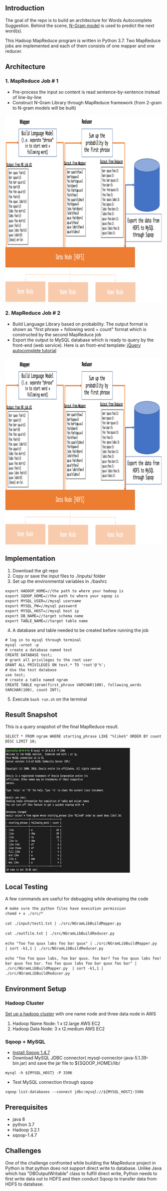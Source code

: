## Introduction
The goal of the repo is to build an architecture for Words Autocomplete Suggestion. Behind the scene, [N-Gram model](https://en.wikipedia.org/wiki/N-gram) is used to predict the next word(s).

This Hadoop MapReduce program is written in Python 3.7. Two MapReduce jobs are implemented and each of them consists of one mapper and one reducer.

## Architecture
### 1. MapReduce Job # 1
- Pre-process the input so content is read sentence-by-sentence instead of line-by-line
- Construct N-Gram Library through MapReduce framework (from 2-gram to N-gram models will be built)

<img src="https://github.com/anleihuang/mapreduce_autocomplete/blob/master/docs/nGram_MR2.png"  width="800" height="600">

### 2. MapReduce Job # 2
- Build Language Library based on probability. The output format is shown as "first phrase + following word + count" format which is constructed by the second MapReduce job
- Export the output to MySQL database which is ready to query by the front-end (web service). Here is an front-end template: [jQuery autocomplete tutorial](https://www.wowww.nl/2014/02/01/jquery-autocomplete-tutorial-php-mysql/)

<img src="https://github.com/anleihuang/mapreduce_autocomplete/blob/master/docs/nGram_MR2.png"  width="800" height="600">


## Implementation
1. Download the git repo
2. Copy or save the input files to ./inputs/ folder
3. Set up the environmental variables in ./bashrc
```
export HADOOP_HOME=//the path to where your hadoop is
export SQOOP_HOME=//the path to where your sqoop is
export MYSQL_USER=//mysql username
export MYSQL_PW=//mysql password
export MYSQL_HOST=//mysql host ip
export DB_NAME=//target schema name
export TABLE_NAME=//target table name
```
4. A database and table needed to be created before running the job
```
# log in to mysql through terminal
mysql -uroot -p
# create a database named test
CREATE DATABASE test; 
# grant all privileges to the root user
GRANT ALL PRIVILEGES ON test.* TO 'root'@'%'; 
# Use the test database
use test;
# create a table named ngram
CREATE TABLE ngram(first_phrase VARCHAR(100), following_words VARCHAR(100), count INT);
```
5. Execute `bash run.sh` on the terminal

## Result Snapshot
This is a query snapshot of the final MapReduce result.
```
SELECT * FROM ngram WHERE starting_phrase LIKE "%like%" ORDER BY count DESC LIMIT 10;
```
<img src="https://github.com/anleihuang/mapreduce_autocomplete/blob/master/docs/result.png"  width="400" height="400">


## Local Testing
A few commands are useful for debugging while developing the code

```
# make sure the python files have execution permission
chomd + x ./src/*

cat ./input/test1.txt | ./src/NGramLibBuildMapper.py 

cat ./outfile.txt | ./src/NGramLibBuildReducer.py

echo "foo foo quux labs foo bar quux" | ./src/NGramLibBuildMapper.py  | sort -k1,1 | ./src/NGramLibBuildReducer.py

echo "foo foo quux labs, foo bar quux. foo bar? foo foo quux labs foo! bar quux foo bar. foo foo quux labs foo bar quux foo bar" | ./src/NGramLibBuildMapper.py  | sort -k1,1 | ./src/NGramLibBuildReducer.py
```

## Environment Setup

### Hadoop Cluster
[Set up a hadoop cluster](https://github.com/anleihuang/mapreduce_clusterOnEC2) with one name node and three data node in AWS
1. Hadoop Name Node: 1 x t2.large AWS EC2
2. Hadoop Data Node: 3 x t2.medium AWS EC2


### Sqoop + MySQL
- [Install Sqoop 1.4.7](https://programmer.help/blogs/5d805fb1ee5e9.html)
- Download MySQL JDBC connector( mysql-connector-java-5.1.39-bin.jar) and save the jar file to ${SQOOP_HOME}/lib/
```
mysql -h ${MYSQL_HOST} -P 3306
```

- Test MySQL connection through sqoop
```
sqoop list-databases --connect jdbc:mysql://${MYSQL_HOST}:3306
```


## Prerequisites
- java 8
- python 3.7
- Hadoop 3.2.1
- sqoop-1.4.7

## Challenges
One of the challenge confronted while building the MapReduce project in Python is that python does not support direct write to database. Unlike Java which has "DBOutputWritable" class to fulfill direct write, Python needs to first write data out to HDFS and then conduct Sqoop to transfer data from HDFS to database.
